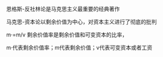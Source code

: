 恩格斯-反社林论是马克思主义最重要的经典著作

马克思-资本论以剩余价值为中心，对资本主义进行了彻底的批判

m·=m/v 剩余价值率是剩余价值和可变资本的比率，

m·代表剩余价值率；m代表剩余价值；v代表可变资本或者工资